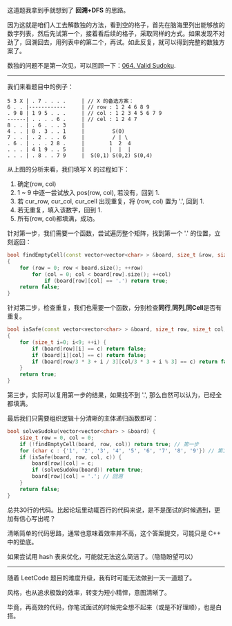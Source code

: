 这道题我拿到手就想到了 **回溯+DFS** 的思路。

因为这就是咱们人工去解数独的方法，看到空的格子，首先在脑海里列出能够放的数字列表，然后先试第一个，接着看后续的格子，采取同样的方式。如果发现不对劲了，回溯回去，用列表中的第二个，再试。如此反复，就可以得到完整的数独方案了。

数独的问题不是第一次见，可以回顾一下：[064. Valid Sudoku](https://github.com/pezy/LeetCode/tree/master/064.%20Valid%20Sudoku).

-----

我们来看题目中的例子：

    5 3 X | . 7 . . . .     | // X 的备选方案：
    6 . . |------------     | // row : 1 2 4 6 8 9
    . 9 8 | 1 9 5 . . .     | // col : 1 2 3 4 5 6 7 9
    ------| . . . . 6 .     | // cel : 1 2 4 7
    8 . . | . 6 . . . 3     |
    4 . . | 8 . 3 . . 1     |         S(0)
    7 . . | . 2 . . . 6     |         / | \
    . 6 . | . . . 2 8 .     |        1  2  4
    . . . | 4 1 9 . . 5     |        |  |  |
    . . . | . 8 . . 7 9     |  S(0,1) S(0,2) S(0,4)

从上图的分析来看，我们填写 X 的过程如下：

1. 确定(row, col)
2. 1 ~ 9 中逐一尝试放入 pos(row, col),  若没有，回到 1.
1. 若 cur_row, cur_col, cur_cell 出现重复，将 (row, col) 置为 '.', 回到 1.
2. 若无重复，填入该数字，回到 1.
3. 所有(row, col)都填满，成功。

针对第一步，我们需要一个函数，尝试遍历整个矩阵，找到第一个 '.' 的位置，立刻返回：

```cpp
bool findEmptyCell(const vector<vector<char> > &board, size_t &row, size_t &col)
{
    for (row = 0; row < board.size(); ++row)
        for (col = 0; col < board[row].size(); ++col)
            if (board[row][col] == '.') return true;
    return false;
}
```

针对第二步，检查重复，我们也需要一个函数，分别检查**同行**,**同列**,**同Cell**是否有重复。
```cpp
bool isSafe(const vector<vector<char> > &board, size_t row, size_t col, char c)
{
    for (size_t i=0; i<9; ++i) {
        if (board[row][i] == c) return false;
        if (board[i][col] == c) return false;
        if (board[row/3 * 3 + i / 3][col/3 * 3 + i % 3] == c) return false;
    }
    return true;
}
```

第三步，实际可以复用第一步的结果，如果找不到 '.', 那么自然可以认为，已经全都填满。

最后我们只需要组织逻辑十分清晰的主体递归函数即可：

```cpp
bool solveSudoku(vector<vector<char> > &board) {
    size_t row = 0, col = 0;
    if (!findEmptyCell(board, row, col)) return true; // 第一步
    for (char c : {'1', '2', '3', '4', '5', '6', '7', '8', '9'}) // 第二步
    if (isSafe(board, row, col, c)) {
        board[row][col] = c;
        if (solveSudoku(board)) return true;
        board[row][col] = '.'; // 回溯
    }
    return false;
}
```

总共30行的代码。比起论坛里动辄百行的代码来说，是不是面试的时候遇到，更加有信心写出呢？

清晰简单的代码思路，通常也意味着效率并不高，这个答案提交，可能只是 C++ 中的垫底。

如果尝试用 hash 表来优化，可能就无法这么简洁了。（隐隐盼望可以）

------

随着 LeetCode 题目的难度升级，我有时可能无法做到一天一道题了。

风格，也从追求极致的效率，转变为短小精悍，意图清晰了。

毕竟，再高效的代码，你笔试面试的时候完全想不起来（或是不好理顺），也是白搭。

